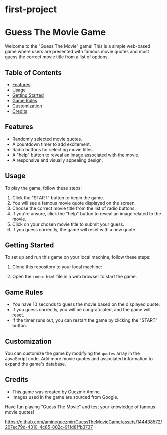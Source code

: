 # first-project

# Guess The Movie Game

Welcome to the "Guess The Movie" game! This is a simple web-based game where users are presented with famous movie quotes and must guess the correct movie title from a list of options.

## Table of Contents

- [Features](#features)
- [Usage](#usage)
- [Getting Started](#getting-started)
- [Game Rules](#game-rules)
- [Customization](#customization)
- [Credits](#credits)

## Features

- Randomly selected movie quotes.
- A countdown timer to add excitement.
- Radio buttons for selecting movie titles.
- A "help" button to reveal an image associated with the movie.
- A responsive and visually appealing design.

## Usage

To play the game, follow these steps:

1. Click the "START" button to begin the game.
2. You will see a famous movie quote displayed on the screen.
3. Choose the correct movie title from the list of radio buttons.
4. If you're unsure, click the "help" button to reveal an image related to the movie.
5. Click on your chosen movie title to submit your guess.
6. If you guess correctly, the game will reset with a new quote.

## Getting Started

To set up and run this game on your local machine, follow these steps:

1. Clone this repository to your local machine:

2. Open the `index.html` file in a web browser to start the game.

## Game Rules

- You have 10 seconds to guess the movie based on the displayed quote.
- If you guess correctly, you will be congratulated, and the game will reset.
- If the timer runs out, you can restart the game by clicking the "START" button.

## Customization

You can customize the game by modifying the `quotes` array in the JavaScript code. Add more movie quotes and associated information to expand the game's database.

## Credits

- This game was created by Guezmir Amine.
- Images used in the game are sourced from Google.

Have fun playing "Guess The Movie" and test your knowledge of famous movie quotes!

https://github.com/amineguezmir/GuessTheMovieGame/assets/144438572/207ec79d-4310-4c85-802c-911d81fb3737



